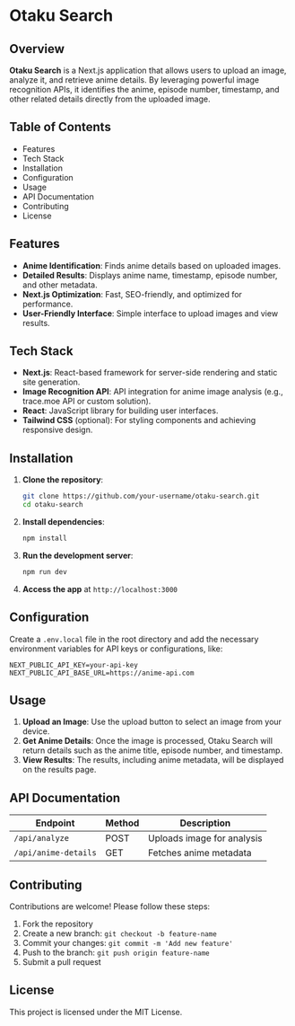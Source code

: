 # Otaku Search

## Overview
**Otaku Search** is a Next.js application that allows users to upload an image, analyze it, and retrieve anime details. By leveraging powerful image recognition APIs, it identifies the anime, episode number, timestamp, and other related details directly from the uploaded image.

## Table of Contents
- Features
- Tech Stack
- Installation
- Configuration
- Usage
- API Documentation
- Contributing
- License

## Features
- **Anime Identification**: Finds anime details based on uploaded images.
- **Detailed Results**: Displays anime name, timestamp, episode number, and other metadata.
- **Next.js Optimization**: Fast, SEO-friendly, and optimized for performance.
- **User-Friendly Interface**: Simple interface to upload images and view results.

## Tech Stack
- **Next.js**: React-based framework for server-side rendering and static site generation.
- **Image Recognition API**: API integration for anime image analysis (e.g., trace.moe API or custom solution).
- **React**: JavaScript library for building user interfaces.
- **Tailwind CSS** (optional): For styling components and achieving responsive design.

## Installation

1. **Clone the repository**:
    ```bash
    git clone https://github.com/your-username/otaku-search.git
    cd otaku-search
    ```

2. **Install dependencies**:
    ```bash
    npm install
    ```

3. **Run the development server**:
    ```bash
    npm run dev
    ```

4. **Access the app** at `http://localhost:3000`

## Configuration
Create a `.env.local` file in the root directory and add the necessary environment variables for API keys or configurations, like:

    NEXT_PUBLIC_API_KEY=your-api-key
    NEXT_PUBLIC_API_BASE_URL=https://anime-api.com

## Usage

1. **Upload an Image**: Use the upload button to select an image from your device.
2. **Get Anime Details**: Once the image is processed, Otaku Search will return details such as the anime title, episode number, and timestamp.
3. **View Results**: The results, including anime metadata, will be displayed on the results page.

## API Documentation

| Endpoint             | Method | Description                    |
|----------------------|--------|--------------------------------|
| `/api/analyze`       | POST   | Uploads image for analysis     |
| `/api/anime-details` | GET    | Fetches anime metadata         |

## Contributing
Contributions are welcome! Please follow these steps:

1. Fork the repository
2. Create a new branch: `git checkout -b feature-name`
3. Commit your changes: `git commit -m 'Add new feature'`
4. Push to the branch: `git push origin feature-name`
5. Submit a pull request

## License
This project is licensed under the MIT License.

